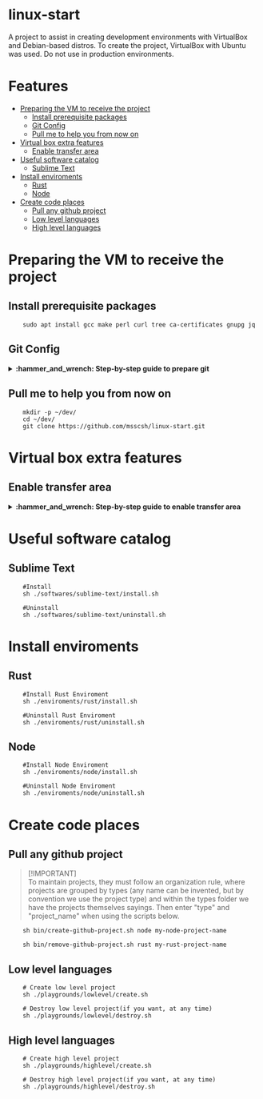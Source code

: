 # linux-start
A project to assist in creating development environments with VirtualBox and Debian-based distros. To create the project, VirtualBox with Ubuntu was used. Do not use in production environments.

# Features <!-- omit in toc -->

- [Preparing the VM to receive the project](#preparing-the-vm-to-receive-the-project)
    - [Install prerequisite packages](#install-prerequisite-packages)
    - [Git Config](#git-config)
    - [Pull me to help you from now on](#pull-me-to-help-you-from-now-on)
- [Virtual box extra features](#virtual-box-extra-features)
    - [Enable transfer area](#enable-transfer-area)
- [Useful software catalog](#useful-software-catalog)
    - [Sublime Text](#sublime-text)
- [Install enviroments](#install-enviroments)
    - [Rust](#rust)
    - [Node](#node)
- [Create code places](#create-code-places)
    - [Pull any github project](#pull-any-github-project)
    - [Low level languages](#low-level-languages)
    - [High level languages](#high-level-languages)

# Preparing the VM to receive the project
## Install prerequisite packages
```
    sudo apt install gcc make perl curl tree ca-certificates gnupg jq
```

## Git Config

<details>
 <summary><b>:hammer_and_wrench: Step-by-step guide to prepare git</b></summary>

1.  Installing
```
    sudo apt install git
```
2.  Config git user
```
    git config --global user.email "email@email.com"
    git config --global user.name "username"
```
3.  Generate GPG key for signed commits
```
    gpg --default-new-key-algo rsa4096 --gen-key
    gpg --list-secret-keys --keyid-format=long
    gpg --armor --export $GPP_ID_FROM_ABOVE_COMMAND
```
4.  Bind your public key to your github account  
```
    xdg-open https://github.com/settings/gpg/new
```

</details>

## Pull me to help you from now on
```
    mkdir -p ~/dev/
    cd ~/dev/
    git clone https://github.com/msscsh/linux-start.git
```


# Virtual box extra features
## Enable transfer area
<details>
 <summary><b>:hammer_and_wrench: Step-by-step guide to enable transfer area</b></summary>

1.  start the VM.
2.  devices > Insert Guest Additions CD Image
3.  reboot guest
4.  navigate to VBox folder:  
```
    cd /media/$USER/VBox_GAs_*
```
5.  execute VBox script: 
```
    sh /media/$USER/VBox_GAs_7.0.6/VBoxLinuxAdditions.run
```
6.  devices > Shared Clipboard > Bidirectional
7.  reboot guest

</details>


# Useful software catalog
## Sublime Text
```
    #Install
    sh ./softwares/sublime-text/install.sh

    #Uninstall
    sh ./softwares/sublime-text/uninstall.sh
```


# Install enviroments
## Rust
```
    #Install Rust Enviroment
    sh ./enviroments/rust/install.sh

    #Uninstall Rust Enviroment
    sh ./enviroments/rust/uninstall.sh
```

## Node
```
    #Install Node Enviroment
    sh ./enviroments/node/install.sh

    #Uninstall Node Enviroment
    sh ./enviroments/node/uninstall.sh
```


# Create code places
## Pull any github project
> [!IMPORTANT]\
> To maintain projects, they must follow an organization rule, where projects are grouped by types (any name can be invented, but by convention we use the project type) and within the types folder we have the projects themselves sayings. Then enter "type" and "project_name" when using the scripts below.
```
    sh bin/create-github-project.sh node my-node-project-name
```
```
    sh bin/remove-github-project.sh rust my-rust-project-name
```

## Low level languages
```
    # Create low level project
    sh ./playgrounds/lowlevel/create.sh
```
```
    # Destroy low level project(if you want, at any time)
    sh ./playgrounds/lowlevel/destroy.sh
```

## High level languages
```
    # Create high level project
    sh ./playgrounds/highlevel/create.sh
```
```
    # Destroy high level project(if you want, at any time)
    sh ./playgrounds/highlevel/destroy.sh
```
